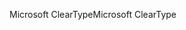 <span data-ttu-id="06db1-101">Microsoft ClearType</span><span class="sxs-lookup"><span data-stu-id="06db1-101">Microsoft ClearType</span></span>